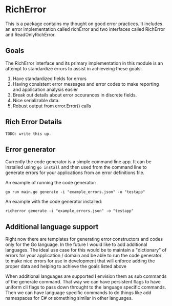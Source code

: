 # RichError

This is a package contains my thought on good error practices. It includes an error implementation called richError and two interfaces called RichError and ReadOnlyRichError.

## Goals

The RichError interface and its primary implementation in this module is an attempt to standardize errors to assist in achieveing these goals:

1. Have standardized fields for errors
2. Having consistent error messages and error codes to make reporting and application analysis easier
3. Break out details about error occurances in discrete fields.
4. Nice serializable data.
5. Robust output from error.Error() calls

## Rich Error Details

`TODO: write this up.`

## Error generator

Currently the code generator is a simple command line app. It can be installed using `go install` and then used from the command line to generate errors for your applications from an error definitions file.

An example of running the code generator:

`go run main.go generate -i "example_errors.json" -o "testapp"`

An example with the code generator installed:

`richerror generate -i "example_errors.json" -o "testapp"`

## Additional language support

Right now there are templates for generating error constructors and codes only for the Go language. In the future I would like to add additional languages. The ideal use case for this would be to maintain a "dictionary" of errors for your application / domain and be able to run the code generator to make nice errors for use in development that will enforce adding the proper data and helping to achieve the goals listed above

When additional languages are supported I envision them as sub commands of the generate command. That way we can have persistent flags to have uniform cli flags to pass down throught to the language specific commands. Then we can have language specific commands to do things like add namespaces for C# or something similar in other languages.
